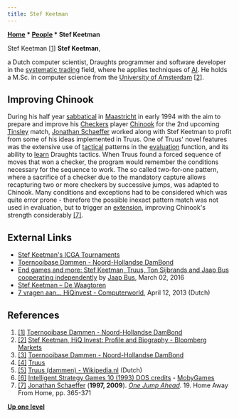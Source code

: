 ```yaml
---
title: Stef Keetman
---
```

**[Home](Home "Home") \* [People](People "People") \* Stef Keetman**



 [](https://toernooibase.kndb.nl/opvraag/liddetailp.php?taal=&Id=8&SpId=994&se=12) Stef Keetman <a id="cite-note-1" href="#cite-ref-1">[1]</a> 
**Stef Keetman**,  

a Dutch computer scientist, Draughts programmer and software developer in the [systematic trading](https://en.wikipedia.org/wiki/Systematic_trading) field, 
where he applies techniques of [AI](Artificial_Intelligence "Artificial Intelligence"). He holds a M.Sc. in computer science from the [University of Amsterdam](https://en.wikipedia.org/wiki/University_of_Amsterdam)
<a id="cite-note-2" href="#cite-ref-2">[2]</a>. 



## Improving Chinook


During his half year [sabbatical](https://en.wikipedia.org/wiki/Sabbatical) in [Maastricht](Maastricht_University "Maastricht University") in early 1994 with the aim to prepare and improve his [Checkers](Checkers "Checkers") player [Chinook](https://en.wikipedia.org/wiki/Chinook_(draughts_player)) for the 2nd upcoming [Tinsley](https://en.wikipedia.org/wiki/Marion_Tinsley) match, 
[Jonathan Schaeffer](Jonathan_Schaeffer "Jonathan Schaeffer") worked along with Stef Keetman to profit from some of his ideas implemented in Truus. One of Truus' novel features was the extensive use of [tactical](Tactics "Tactics") patterns in the [evaluation](Evaluation "Evaluation") function, and its ability to [learn](Learning "Learning") Draughts tactics. 
When Truus found a forced sequence of moves that won a checker, the program would remember the conditions necessary for the sequence to work. The so called two-for-one pattern, where a sacrifice of a checker due to the mandatory capture allows recapturing two or more checkers by successive jumps, was adapted to Chinook. 
Many conditions and exceptions had to be considered which was quite error prone - therefore the possible inexact pattern match was not used in evaluation, but to trigger an [extension](Extensions "Extensions"), improving Chinook's strength considerably 
<a id="cite-note-7" href="#cite-ref-7">[7]</a>.



## External Links


* [Stef Keetman's ICGA Tournaments](https://www.game-ai-forum.org/icga-tournaments/person.php?id=315)
* [Toernooibase Dammen - Noord-Hollandse DamBond](https://toernooibase.kndb.nl/opvraag/liddetailp.php?taal=&Id=8&SpId=994&se=12)
* [End games and more: Stef Keetman, Truus, Ton Sijbrands and Jaap Bus cooperating independently](http://endgamesandmore.blogspot.de/2016/03/stef-keetman-truus-ton-sijbrands-and.html) by [Jaap Bus](index.php?title=Jaap_Bus&action=edit&redlink=1 "Jaap Bus (page does not exist)"), March 02, 2016
* [Stef Keetman – De Waagtoren](https://www.waagtoren.nl/author/stef-keetman/)
* [7 vragen aan... HiQinvest - Computerworld](https://www2.computerworld.nl/business-intelligence/76259-7-vragen-aan----hiqinvest), April 12, 2013 (Dutch)


## References


1. <a id="cite-ref-1" href="#cite-note-1">[1]</a> [Toernooibase Dammen - Noord-Hollandse DamBond](https://toernooibase.kndb.nl/opvraag/liddetailp.php?taal=&Id=8&SpId=994&se=12)
2. <a id="cite-ref-2" href="#cite-note-2">[2]</a> [Stef Keetman, HiQ Invest: Profile and Biography - Bloomberg Markets](https://www.bloomberg.com/profile/person/18869762)
3. <a id="cite-ref-3" href="#cite-note-3">[3]</a> [Toernooibase Dammen - Noord-Hollandse DamBond](https://toernooibase.kndb.nl/opvraag/liddetailp.php?taal=&Id=8&SpId=994&se=12)
4. <a id="cite-ref-4" href="#cite-note-4">[4]</a> [Truus](http://windames.free.fr/truus_e.html)
5. <a id="cite-ref-5" href="#cite-note-5">[5]</a> [Truus (dammen) - Wikipedia.nl](https://nl.wikipedia.org/wiki/Truus_(dammen)) (Dutch)
6. <a id="cite-ref-6" href="#cite-note-6">[6]</a> [Intelligent Strategy Games 10 (1993) DOS credits](https://www.mobygames.com/game/dos/intelligent-strategy-games-10/credits) - [MobyGames](https://en.wikipedia.org/wiki/MobyGames)
7. <a id="cite-ref-7" href="#cite-note-7">[7]</a> [Jonathan Schaeffer](Jonathan_Schaeffer "Jonathan Schaeffer") (**1997, 2009**). *[One Jump Ahead](http://www.springer.com/computer/ai/book/978-0-387-76575-4)*. 19. Home Away From Home, pp. 365-371

**[Up one level](People "People")**







 
